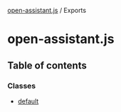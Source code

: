 [open-assistant.js](README.md) / Exports

# open-assistant.js

## Table of contents

### Classes

- [default](classes/default.md)
